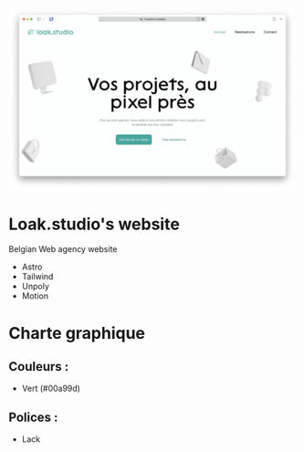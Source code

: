 ![](./.github/screenshot.png)

# Loak.studio's website

Belgian Web agency website

- Astro
- Tailwind
- Unpoly
- Motion

# Charte graphique

## Couleurs :
- Vert (#00a99d)

## Polices : 
- Lack